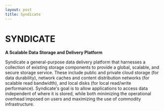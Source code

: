 ```yaml
---
layout: post
title: Syndicate
---
```


SYNDICATE
=========

**A Scalable Data Storage and Delivery Platform**

Syndicate a general-purpose data delivery platform that harnesses a collection of existing storage components to provide a global, scalable, and secure storage service. These include public and private cloud storage (for data durability), network caches and content distribution networks (for scalable read bandwidth), and local disks (for local read/write performance). Syndicate's goal is to allow applications to access data independent of where it is stored, while both minimizing the operational overhead imposed on users and maximizing the use of commodity infrastructure.
